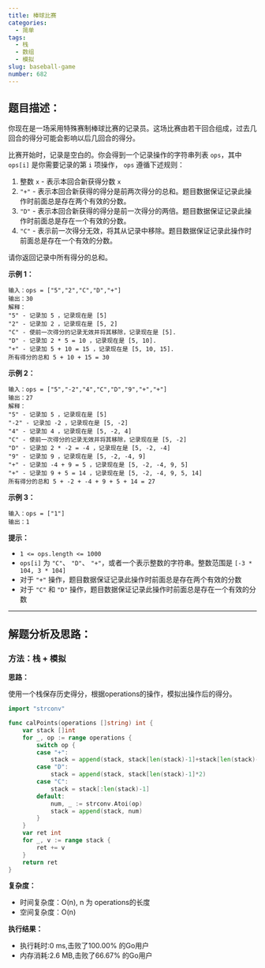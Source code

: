 ```yaml
---
title: 棒球比赛
categories:
  - 简单
tags: 
  - 栈
  - 数组
  - 模拟
slug: baseball-game
number: 682
---
```


## 题目描述：

你现在是一场采用特殊赛制棒球比赛的记录员。这场比赛由若干回合组成，过去几回合的得分可能会影响以后几回合的得分。

比赛开始时，记录是空白的。你会得到一个记录操作的字符串列表 `ops`，其中 `ops[i]` 是你需要记录的第 `i` 项操作， `ops` 遵循下述规则：

1. 整数 `x` \- 表示本回合新获得分数 `x`
2. `"+"` \- 表示本回合新获得的得分是前两次得分的总和。题目数据保证记录此操作时前面总是存在两个有效的分数。
3. `"D"` \- 表示本回合新获得的得分是前一次得分的两倍。题目数据保证记录此操作时前面总是存在一个有效的分数。
4. `"C"` \- 表示前一次得分无效，将其从记录中移除。题目数据保证记录此操作时前面总是存在一个有效的分数。

请你返回记录中所有得分的总和。

**示例 1：**

```
输入：ops = ["5","2","C","D","+"]
输出：30
解释：
"5" - 记录加 5 ，记录现在是 [5]
"2" - 记录加 2 ，记录现在是 [5, 2]
"C" - 使前一次得分的记录无效并将其移除，记录现在是 [5].
"D" - 记录加 2 * 5 = 10 ，记录现在是 [5, 10].
"+" - 记录加 5 + 10 = 15 ，记录现在是 [5, 10, 15].
所有得分的总和 5 + 10 + 15 = 30

```

**示例 2：**

```
输入：ops = ["5","-2","4","C","D","9","+","+"]
输出：27
解释：
"5" - 记录加 5 ，记录现在是 [5]
"-2" - 记录加 -2 ，记录现在是 [5, -2]
"4" - 记录加 4 ，记录现在是 [5, -2, 4]
"C" - 使前一次得分的记录无效并将其移除，记录现在是 [5, -2]
"D" - 记录加 2 * -2 = -4 ，记录现在是 [5, -2, -4]
"9" - 记录加 9 ，记录现在是 [5, -2, -4, 9]
"+" - 记录加 -4 + 9 = 5 ，记录现在是 [5, -2, -4, 9, 5]
"+" - 记录加 9 + 5 = 14 ，记录现在是 [5, -2, -4, 9, 5, 14]
所有得分的总和 5 + -2 + -4 + 9 + 5 + 14 = 27

```

**示例 3：**

```
输入：ops = ["1"]
输出：1

```

**提示：**

- `1 <= ops.length <= 1000`
- `ops[i]` 为 `"C"`、 `"D"`、 `"+"`，或者一个表示整数的字符串。整数范围是 `[-3 * 104, 3 * 104]`
- 对于 `"+"` 操作，题目数据保证记录此操作时前面总是存在两个有效的分数
- 对于 `"C"` 和 `"D"` 操作，题目数据保证记录此操作时前面总是存在一个有效的分数

---
## 解题分析及思路：

### 方法：栈 + 模拟

**思路：**

使用一个栈保存历史得分，根据operations的操作，模拟出操作后的得分。


```go
import "strconv"

func calPoints(operations []string) int {
	var stack []int
	for _, op := range operations {
		switch op {
		case "+":
			stack = append(stack, stack[len(stack)-1]+stack[len(stack)-2])
		case "D":
			stack = append(stack, stack[len(stack)-1]*2)
		case "C":
			stack = stack[:len(stack)-1]
		default:
			num, _ := strconv.Atoi(op)
			stack = append(stack, num)
		}
	}
	var ret int
	for _, v := range stack {
		ret += v
	}
	return ret
}
```

**复杂度：**

- 时间复杂度：O(n), n 为 operations的长度
- 空间复杂度：O(n)

**执行结果：**

- 执行耗时:0 ms,击败了100.00% 的Go用户
- 内存消耗:2.6 MB,击败了66.67% 的Go用户
